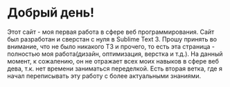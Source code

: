 # Добрый день!
Этот сайт - моя первая работа в сфере веб программирования. Сайт был разработан и сверстан с нуля в Sublime Text 3. Прошу принять во внимание, что не было никакого ТЗ и прочего, то есть эта страница - полностью моя работа(дизайн, оптимизация, верстка и т.д.). На данный момент, к сожалению, он не отражает всех моих навыков в сфере веб дева, т.к. нет времени заниматься переделкой. Есть вторая ветка, где я начал переписывать эту работу с более актуальными знаниями.
